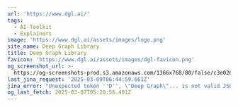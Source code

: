 ```yaml
---
url: 'https://www.dgl.ai/'
tags:
  - AI-Toolkit
  - Explainers
image: 'https://www.dgl.ai/assets/images/logo.png'
site_name: Deep Graph Library
title: Deep Graph Library
favicon: 'https://www.dgl.ai/assets/images/dgl-favicon.png'
og_screenshot_url: >-
  https://og-screenshots-prod.s3.amazonaws.com/1366x768/80/false/c3e026fc8481d967d8802572a2c2b295ae6e9f7394215744eadc77d2df359f27.jpeg
last_jina_request: '2025-03-09T06:44:59.661Z'
jina_error: "Unexpected token ''D'', \"Deep Graph\"... is not valid JSON"
og_last_fetch: 2025-03-07T05:20:56.401Z
---
```


